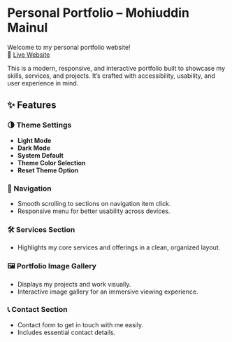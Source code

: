 # Personal Portfolio – Mohiuddin Mainul

Welcome to my personal portfolio website!  
🔗 [Live Website](https://md-julhas.github.io/mainul-portfolio/)

This is a modern, responsive, and interactive portfolio built to showcase my skills, services, and projects. It’s crafted with accessibility, usability, and user experience in mind.

## ✨ Features

### 🌗 Theme Settings
- **Light Mode**
- **Dark Mode**
- **System Default**
- **Theme Color Selection**
- **Reset Theme Option**

### 🧭 Navigation
- Smooth scrolling to sections on navigation item click.
- Responsive menu for better usability across devices.

### 🛠️ Services Section
- Highlights my core services and offerings in a clean, organized layout.

### 🖼️ Portfolio Image Gallery
- Displays my projects and work visually.
- Interactive image gallery for an immersive viewing experience.

### 📞 Contact Section
- Contact form to get in touch with me easily.
- Includes essential contact details.


